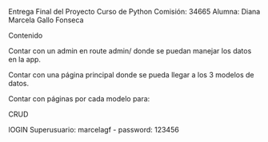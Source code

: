 Entrega Final del Proyecto
Curso de Python
Comisión: 34665
Alumna: Diana Marcela Gallo Fonseca

Contenido

Contar con un admin en route admin/ donde se puedan manejar los datos en la app.

Contar con una página principal donde se pueda llegar a los 3 modelos de datos.

Contar con páginas por cada modelo para:

CRUD

lOGIN
Superusuario: marcelagf - password: 123456
